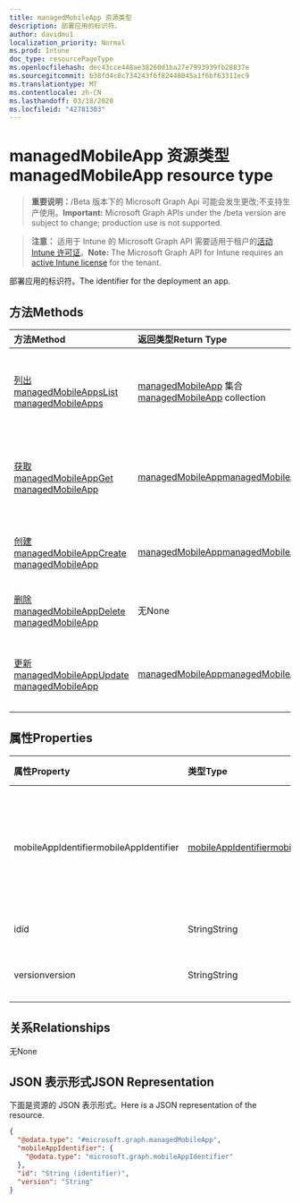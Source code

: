 ```yaml
---
title: managedMobileApp 资源类型
description: 部署应用的标识符。
author: davidmu1
localization_priority: Normal
ms.prod: Intune
doc_type: resourcePageType
ms.openlocfilehash: dec43cce448ae38260d1ba27e7993939fb28837e
ms.sourcegitcommit: b38fd4c8c734243f6f82448045a1f6bf63311ec9
ms.translationtype: MT
ms.contentlocale: zh-CN
ms.lasthandoff: 03/18/2020
ms.locfileid: "42781303"
---
```

# <a name="managedmobileapp-resource-type"></a><span data-ttu-id="419e3-103">managedMobileApp 资源类型</span><span class="sxs-lookup"><span data-stu-id="419e3-103">managedMobileApp resource type</span></span>

> <span data-ttu-id="419e3-104">**重要说明：**/Beta 版本下的 Microsoft Graph Api 可能会发生更改;不支持生产使用。</span><span class="sxs-lookup"><span data-stu-id="419e3-104">**Important:** Microsoft Graph APIs under the /beta version are subject to change; production use is not supported.</span></span>

> <span data-ttu-id="419e3-105">**注意：** 适用于 Intune 的 Microsoft Graph API 需要适用于租户的[活动 Intune 许可证](https://go.microsoft.com/fwlink/?linkid=839381)。</span><span class="sxs-lookup"><span data-stu-id="419e3-105">**Note:** The Microsoft Graph API for Intune requires an [active Intune license](https://go.microsoft.com/fwlink/?linkid=839381) for the tenant.</span></span>

<span data-ttu-id="419e3-106">部署应用的标识符。</span><span class="sxs-lookup"><span data-stu-id="419e3-106">The identifier for the deployment an app.</span></span>

## <a name="methods"></a><span data-ttu-id="419e3-107">方法</span><span class="sxs-lookup"><span data-stu-id="419e3-107">Methods</span></span>
|<span data-ttu-id="419e3-108">方法</span><span class="sxs-lookup"><span data-stu-id="419e3-108">Method</span></span>|<span data-ttu-id="419e3-109">返回类型</span><span class="sxs-lookup"><span data-stu-id="419e3-109">Return Type</span></span>|<span data-ttu-id="419e3-110">说明</span><span class="sxs-lookup"><span data-stu-id="419e3-110">Description</span></span>|
|:---|:---|:---|
|[<span data-ttu-id="419e3-111">列出 managedMobileApps</span><span class="sxs-lookup"><span data-stu-id="419e3-111">List managedMobileApps</span></span>](../api/intune-mam-managedmobileapp-list.md)|<span data-ttu-id="419e3-112">[managedMobileApp](../resources/intune-mam-managedmobileapp.md) 集合</span><span class="sxs-lookup"><span data-stu-id="419e3-112">[managedMobileApp](../resources/intune-mam-managedmobileapp.md) collection</span></span>|<span data-ttu-id="419e3-113">列出 [managedMobileApp](../resources/intune-mam-managedmobileapp.md) 对象的属性和关系。</span><span class="sxs-lookup"><span data-stu-id="419e3-113">List properties and relationships of the [managedMobileApp](../resources/intune-mam-managedmobileapp.md) objects.</span></span>|
|[<span data-ttu-id="419e3-114">获取 managedMobileApp</span><span class="sxs-lookup"><span data-stu-id="419e3-114">Get managedMobileApp</span></span>](../api/intune-mam-managedmobileapp-get.md)|[<span data-ttu-id="419e3-115">managedMobileApp</span><span class="sxs-lookup"><span data-stu-id="419e3-115">managedMobileApp</span></span>](../resources/intune-mam-managedmobileapp.md)|<span data-ttu-id="419e3-116">读取 [managedMobileApp](../resources/intune-mam-managedmobileapp.md) 对象的属性和关系。</span><span class="sxs-lookup"><span data-stu-id="419e3-116">Read properties and relationships of the [managedMobileApp](../resources/intune-mam-managedmobileapp.md) object.</span></span>|
|[<span data-ttu-id="419e3-117">创建 managedMobileApp</span><span class="sxs-lookup"><span data-stu-id="419e3-117">Create managedMobileApp</span></span>](../api/intune-mam-managedmobileapp-create.md)|[<span data-ttu-id="419e3-118">managedMobileApp</span><span class="sxs-lookup"><span data-stu-id="419e3-118">managedMobileApp</span></span>](../resources/intune-mam-managedmobileapp.md)|<span data-ttu-id="419e3-119">创建新的 [managedMobileApp](../resources/intune-mam-managedmobileapp.md) 对象。</span><span class="sxs-lookup"><span data-stu-id="419e3-119">Create a new [managedMobileApp](../resources/intune-mam-managedmobileapp.md) object.</span></span>|
|[<span data-ttu-id="419e3-120">删除 managedMobileApp</span><span class="sxs-lookup"><span data-stu-id="419e3-120">Delete managedMobileApp</span></span>](../api/intune-mam-managedmobileapp-delete.md)|<span data-ttu-id="419e3-121">无</span><span class="sxs-lookup"><span data-stu-id="419e3-121">None</span></span>|<span data-ttu-id="419e3-122">删除 [managedMobileApp](../resources/intune-mam-managedmobileapp.md)。</span><span class="sxs-lookup"><span data-stu-id="419e3-122">Deletes a [managedMobileApp](../resources/intune-mam-managedmobileapp.md).</span></span>|
|[<span data-ttu-id="419e3-123">更新 managedMobileApp</span><span class="sxs-lookup"><span data-stu-id="419e3-123">Update managedMobileApp</span></span>](../api/intune-mam-managedmobileapp-update.md)|[<span data-ttu-id="419e3-124">managedMobileApp</span><span class="sxs-lookup"><span data-stu-id="419e3-124">managedMobileApp</span></span>](../resources/intune-mam-managedmobileapp.md)|<span data-ttu-id="419e3-125">更新 [managedMobileApp](../resources/intune-mam-managedmobileapp.md) 对象的属性。</span><span class="sxs-lookup"><span data-stu-id="419e3-125">Update the properties of a [managedMobileApp](../resources/intune-mam-managedmobileapp.md) object.</span></span>|

## <a name="properties"></a><span data-ttu-id="419e3-126">属性</span><span class="sxs-lookup"><span data-stu-id="419e3-126">Properties</span></span>
|<span data-ttu-id="419e3-127">属性</span><span class="sxs-lookup"><span data-stu-id="419e3-127">Property</span></span>|<span data-ttu-id="419e3-128">类型</span><span class="sxs-lookup"><span data-stu-id="419e3-128">Type</span></span>|<span data-ttu-id="419e3-129">说明</span><span class="sxs-lookup"><span data-stu-id="419e3-129">Description</span></span>|
|:---|:---|:---|
|<span data-ttu-id="419e3-130">mobileAppIdentifier</span><span class="sxs-lookup"><span data-stu-id="419e3-130">mobileAppIdentifier</span></span>|[<span data-ttu-id="419e3-131">mobileAppIdentifier</span><span class="sxs-lookup"><span data-stu-id="419e3-131">mobileAppIdentifier</span></span>](../resources/intune-mam-mobileappidentifier.md)|<span data-ttu-id="419e3-132">包含其操作系统类型的应用标识符。</span><span class="sxs-lookup"><span data-stu-id="419e3-132">The identifier for an app with it's operating system type.</span></span>|
|<span data-ttu-id="419e3-133">id</span><span class="sxs-lookup"><span data-stu-id="419e3-133">id</span></span>|<span data-ttu-id="419e3-134">String</span><span class="sxs-lookup"><span data-stu-id="419e3-134">String</span></span>|<span data-ttu-id="419e3-135">实体的键。</span><span class="sxs-lookup"><span data-stu-id="419e3-135">Key of the entity.</span></span>|
|<span data-ttu-id="419e3-136">version</span><span class="sxs-lookup"><span data-stu-id="419e3-136">version</span></span>|<span data-ttu-id="419e3-137">String</span><span class="sxs-lookup"><span data-stu-id="419e3-137">String</span></span>|<span data-ttu-id="419e3-138">实体的版本。</span><span class="sxs-lookup"><span data-stu-id="419e3-138">Version of the entity.</span></span>|

## <a name="relationships"></a><span data-ttu-id="419e3-139">关系</span><span class="sxs-lookup"><span data-stu-id="419e3-139">Relationships</span></span>
<span data-ttu-id="419e3-140">无</span><span class="sxs-lookup"><span data-stu-id="419e3-140">None</span></span>

## <a name="json-representation"></a><span data-ttu-id="419e3-141">JSON 表示形式</span><span class="sxs-lookup"><span data-stu-id="419e3-141">JSON Representation</span></span>
<span data-ttu-id="419e3-142">下面是资源的 JSON 表示形式。</span><span class="sxs-lookup"><span data-stu-id="419e3-142">Here is a JSON representation of the resource.</span></span>
<!-- {
  "blockType": "resource",
  "keyProperty": "id",
  "@odata.type": "microsoft.graph.managedMobileApp"
}
-->
``` json
{
  "@odata.type": "#microsoft.graph.managedMobileApp",
  "mobileAppIdentifier": {
    "@odata.type": "microsoft.graph.mobileAppIdentifier"
  },
  "id": "String (identifier)",
  "version": "String"
}
```




